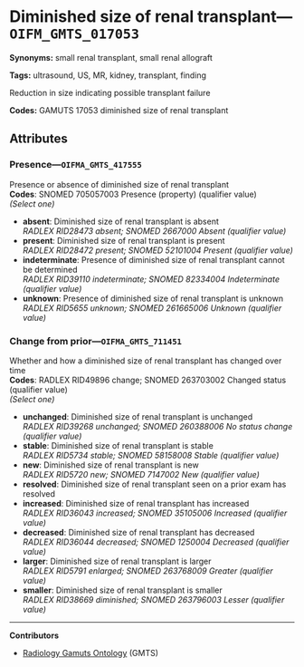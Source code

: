 # Diminished size of renal transplant—`OIFM_GMTS_017053`

**Synonyms:** small renal transplant, small renal allograft

**Tags:** ultrasound, US, MR, kidney, transplant, finding

Reduction in size indicating possible transplant failure

**Codes:** GAMUTS 17053 diminished size of renal transplant

## Attributes

### Presence—`OIFMA_GMTS_417555`

Presence or absence of diminished size of renal transplant  
**Codes**: SNOMED 705057003 Presence (property) (qualifier value)  
*(Select one)*

- **absent**: Diminished size of renal transplant is absent  
_RADLEX RID28473 absent; SNOMED 2667000 Absent (qualifier value)_
- **present**: Diminished size of renal transplant is present  
_RADLEX RID28472 present; SNOMED 52101004 Present (qualifier value)_
- **indeterminate**: Presence of diminished size of renal transplant cannot be determined  
_RADLEX RID39110 indeterminate; SNOMED 82334004 Indeterminate (qualifier value)_
- **unknown**: Presence of diminished size of renal transplant is unknown  
_RADLEX RID5655 unknown; SNOMED 261665006 Unknown (qualifier value)_

### Change from prior—`OIFMA_GMTS_711451`

Whether and how a diminished size of renal transplant has changed over time  
**Codes**: RADLEX RID49896 change; SNOMED 263703002 Changed status (qualifier value)  
*(Select one)*

- **unchanged**: Diminished size of renal transplant is unchanged  
_RADLEX RID39268 unchanged; SNOMED 260388006 No status change (qualifier value)_
- **stable**: Diminished size of renal transplant is stable  
_RADLEX RID5734 stable; SNOMED 58158008 Stable (qualifier value)_
- **new**: Diminished size of renal transplant is new  
_RADLEX RID5720 new; SNOMED 7147002 New (qualifier value)_
- **resolved**: Diminished size of renal transplant seen on a prior exam has resolved  
- **increased**: Diminished size of renal transplant has increased  
_RADLEX RID36043 increased; SNOMED 35105006 Increased (qualifier value)_
- **decreased**: Diminished size of renal transplant has decreased  
_RADLEX RID36044 decreased; SNOMED 1250004 Decreased (qualifier value)_
- **larger**: Diminished size of renal transplant is larger  
_RADLEX RID5791 enlarged; SNOMED 263768009 Greater (qualifier value)_
- **smaller**: Diminished size of renal transplant is smaller  
_RADLEX RID38669 diminished; SNOMED 263796003 Lesser (qualifier value)_

---

**Contributors**

- [Radiology Gamuts Ontology](https://gamuts.net/) (GMTS)